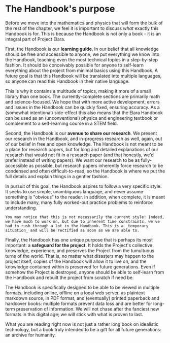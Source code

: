 # The Handbook's purpose

Before we move into the mathematics and physics that will form the bulk of the rest of the chapter, we feel it is important to discuss _what_ exactly this Handbook is for. This is because the Handbook is not only a book - it is an integral part of Project Elara.

First, the Handbook is our **learning guide**. In our belief that all knowledge should be free and accessible to anyone, we put everything we know into the Handbook, teaching even the most technical topics in a step-by-step fashion. It should be conceivably possible for anyone to self-learn everything about the project from minimal basics using this Handbook. A future goal is that this Handbook will be translated into multiple languages, so anyone can read this Handbook in their native language.

This is why it contains a multitude of topics, making it more of a small library than one book. The currently-complete sections are primarily math and science-focused. We hope that with more active development, errors and issues in the Handbook can be quickly fixed, ensuring accuracy. As a (somewhat intentional) side-effect this also means that the Elara Handbook can be used as an (unconventional) physics and engineering textbook or complement to a self-learning course in a STEM field.

Second, the Handbook is our **avenue to share our research**. We present our research in the Handbook, and in-progress research as well, again, out of our belief in free and open knowledge. The Handbook is not meant to be a place for research papers, but for long and detailed explanations of our research that would not fit in a research paper (and that honestly, we'd prefer instead of writing papers). We want our research to be as fully-accessible as possible, but research papers inherently force research to be condensed and often difficult-to-read, so the Handbook is where we put the full details and explain things in a gentler fashion.

In pursuit of this goal, the Handbook aspires to follow a very specific style. It seeks to use simple, unambiguous language, and never assume something is "obvious" to the reader. In addition, when complete, it is meant to include many, many fully worked-out practice problems to reinforce understanding.

```{note}
You may notice that this is not necessarily the current style! Indeed, we have much to work on, but due to inherent time constraints, we've had to rush through a lot in the Handbook. This is a _temporary situation_ and will be rectified as soon as we are able to.
```

Finally, the Handbook has one unique purpose that is perhaps its most important: a **safeguard for the project**. It holds the Project's collective knowledge, experience, and preserves the Project from the tumultuous turns of the world. That is, no matter what disasters may happen to the project itself, copies of the Handbook will allow it to live on, and the knowledge contained within is preserved for future generations. Even if somehow the Project is destroyed, anyone should be able to self-learn from the Handbook and rebuilt the project from scratch if need be. 

The Handbook is specifically designed to be able to be viewed in multiple formats, including online, offline on a local web server, as plaintext markdown source, in PDF format, and (eventually) printed paperback and hardcover books: multiple formats prevent data loss and are better for long-term preservation of information. We will not chase after the fanciest new formats in this digital age; we will stick with what is proven to last.

What you are reading right now is not just a rather long book on idealistic technology, but a book truly intended to be a gift for all future generations: an archive for humanity.
